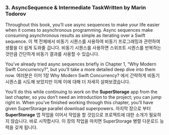 ### 3. AsyncSequence & Intermediate TaskWritten by Marin Todorov

Throughout this book, you’ll use async sequences to make your life easier when it comes to asynchronous programming. Async sequences make consuming asynchronous results as simple as iterating over a Swift sequence.
이 책 전체에서 비동기 시퀀스를 사용하여 비동기 프로그래밍과 관련하여 생활을 더 쉽게 도와줄 겁니다. 비동기 시퀀스를 사용하면 스위프트 시퀀스를 반복하는 것만큼 간단하게 비동기 결과를 사용할 수 있습니다.

You’ve already tried async sequences briefly in Chapter 1, “Why Modern Swift Concurrency?”, but you’ll take a more detailed deep dive into them now.
여러분은 이미 1장 Why Modern Swift Concurrency? 에서 간략하게 비동기 시퀀스를 시도해 보았지만 이제 이에 대해 더 자세히 살펴보겠습니다. 

You’ll do this while continuing to work on the **SuperStorage** app from the last chapter, so you don’t need an introduction to the project; you can jump right in. When you’ve finished working through this chapter, you’ll have given SuperStorage parallel download superpowers.
마지막 장으로 부터 **SuperStorage** 앱 작업을 이어서 작업을 할 것임으로 프로젝트에 대한 소개가 필요하지 않습니다. 바로 시작합시다. 이 장의 작업을 마치면 SuperStorage 병렬 다운로드 능력을 갖게 됩니다.
